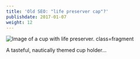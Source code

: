 ```yaml
---
title: 'Old SEO: "life preserver cap"?'
publishdate: 2017-01-07
weight: 12
---
```


![Image of a cup with life preserver. class=fragment](/images/nipc-old.png)

<span class="footnote fragment">A tasteful, nautically themed cup holder...</span>